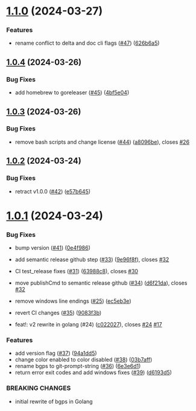 # [1.1.0](https://github.com/mikesmithgh/git-prompt-string/compare/v1.0.4...v1.1.0) (2024-03-27)


### Features

* rename conflict to delta and doc cli flags ([#47](https://github.com/mikesmithgh/git-prompt-string/issues/47)) ([626b6a5](https://github.com/mikesmithgh/git-prompt-string/commit/626b6a5b2f2bd84fb00dbec021567024d65e707e))

## [1.0.4](https://github.com/mikesmithgh/git-prompt-string/compare/v1.0.3...v1.0.4) (2024-03-26)


### Bug Fixes

* add homebrew to goreleaser ([#45](https://github.com/mikesmithgh/git-prompt-string/issues/45)) ([4bf5e04](https://github.com/mikesmithgh/git-prompt-string/commit/4bf5e04fdeb5f984defbf28c4a9b4cce97c6b976))

## [1.0.3](https://github.com/mikesmithgh/git-prompt-string/compare/v1.0.2...v1.0.3) (2024-03-26)


### Bug Fixes

* remove bash scripts and change license ([#44](https://github.com/mikesmithgh/git-prompt-string/issues/44)) ([a8096be](https://github.com/mikesmithgh/git-prompt-string/commit/a8096be4aae58b46d6101d08947453e722cb48bb)), closes [#26](https://github.com/mikesmithgh/git-prompt-string/issues/26)

## [1.0.2](https://github.com/mikesmithgh/git-prompt-string/compare/v1.0.1...v1.0.2) (2024-03-24)


### Bug Fixes

* retract v1.0.0 ([#42](https://github.com/mikesmithgh/git-prompt-string/issues/42)) ([e57b645](https://github.com/mikesmithgh/git-prompt-string/commit/e57b6453595adfd04a198c366c5e727190f2bd9d))

# [1.0.1](https://github.com/mikesmithgh/git-prompt-string/compare/v0.0.1...v1.0.1) (2024-03-24)


### Bug Fixes

* bump version ([#41](https://github.com/mikesmithgh/git-prompt-string/issues/41)) ([0e4f986](https://github.com/mikesmithgh/git-prompt-string/commit/0e4f986f68191a78321afcd510bfcd8558329fab))
* add semantic release github step ([#33](https://github.com/mikesmithgh/git-prompt-string/issues/33)) ([9e96f8f](https://github.com/mikesmithgh/git-prompt-string/commit/9e96f8f75fe2189de429e3e572526f6f3eb93c13)), closes [#32](https://github.com/mikesmithgh/git-prompt-string/issues/32)
* CI test_release fixes ([#31](https://github.com/mikesmithgh/git-prompt-string/issues/31)) ([63988c8](https://github.com/mikesmithgh/git-prompt-string/commit/63988c85b8c1983553d1ca2fb8075d8f5299c6c3)), closes [#30](https://github.com/mikesmithgh/git-prompt-string/issues/30)
* move publishCmd to semantic release github ([#34](https://github.com/mikesmithgh/git-prompt-string/issues/34)) ([d6f21da](https://github.com/mikesmithgh/git-prompt-string/commit/d6f21da9b3ff7b4acccb34c6b452e2fe8ac31888)), closes [#32](https://github.com/mikesmithgh/git-prompt-string/issues/32)
* remove windows line endings ([#25](https://github.com/mikesmithgh/git-prompt-string/issues/25)) ([ec5eb3e](https://github.com/mikesmithgh/git-prompt-string/commit/ec5eb3e10c0da0a02620149505d7b126ff8eb504))
* revert CI changes ([#35](https://github.com/mikesmithgh/git-prompt-string/issues/35)) ([9083f3b](https://github.com/mikesmithgh/git-prompt-string/commit/9083f3bb33aacf70b5d2b99be17f665be24510d7))


* feat!: v2 rewrite in golang (#24) ([c022027](https://github.com/mikesmithgh/git-prompt-string/commit/c0220272255c3138ab3ef402c4d939075ada62e0)), closes [#24](https://github.com/mikesmithgh/git-prompt-string/issues/24) [#17](https://github.com/mikesmithgh/git-prompt-string/issues/17)


### Features

* add version flag ([#37](https://github.com/mikesmithgh/git-prompt-string/issues/37)) ([94a1dd5](https://github.com/mikesmithgh/git-prompt-string/commit/94a1dd547a64dc3b2b24b3042700b4d23d844a97))
* change color enabled to color disabled ([#38](https://github.com/mikesmithgh/git-prompt-string/issues/38)) ([03b7aff](https://github.com/mikesmithgh/git-prompt-string/commit/03b7aff5dc33c16dd8cf20431ad2e6cf8c83e42e))
* rename bgps to git-prompt-string ([#36](https://github.com/mikesmithgh/git-prompt-string/issues/36)) ([6e3e6d1](https://github.com/mikesmithgh/git-prompt-string/commit/6e3e6d1c4b6dff5ecc93a7936d868bcee404742f))
* return error exit codes and add windows fixes ([#39](https://github.com/mikesmithgh/git-prompt-string/issues/39)) ([d6193d5](https://github.com/mikesmithgh/git-prompt-string/commit/d6193d5660580e142df599bddc5a1eafc632ab05))


### BREAKING CHANGES

* initial rewrite of bgps in Golang

